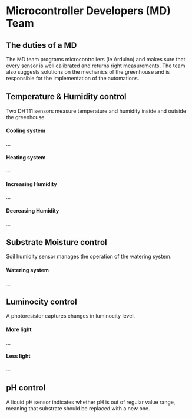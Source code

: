 # Microcontroller Developers (MD) Team

## The duties of a MD
The MD team programs microcontrollers (ie Arduino) and makes sure that every sensor is well calibrated and returns right measurements. The team also suggests solutions on the mechanics of the greenhouse and is responsible for the implementation of the automations. 

## Temperature & Humidity control
Two DHT11 sensors measure temperature and humidity inside and outside the greenhouse.

#### Cooling system
...

#### Heating system
...

#### Increasing Humidity
...

#### Decreasing Humidity
...

## Substrate Moisture control
Soil humidity sensor manages the operation of the watering system.

#### Watering system
...

## Luminocity control
A photoresistor captures changes in luminocity level.

#### More light
...

#### Less light
...

## pH control
A liquid pH sensor indicates whether pH is out of regular value range, meaning that substrate should be replaced with a new one.
